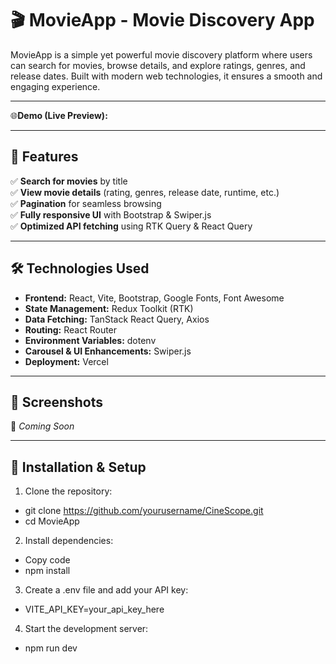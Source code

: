 # 🎬 MovieApp - Movie Discovery App

MovieApp is a simple yet powerful movie discovery platform where users can search for movies, browse details, and explore ratings, genres, and release dates. Built with modern web technologies, it ensures a smooth and engaging experience.

<hr/>

🌐**Demo (Live Preview):** <a href="" target="_blank"></a> 

<hr />

## 🚀 Features  
✅ **Search for movies** by title  
✅ **View movie details** (rating, genres, release date, runtime, etc.)  
✅ **Pagination** for seamless browsing  
✅ **Fully responsive UI** with Bootstrap & Swiper.js  
✅ **Optimized API fetching** using RTK Query & React Query  

<hr />

## 🛠️ Technologies Used  
- **Frontend:** React, Vite, Bootstrap, Google Fonts, Font Awesome  
- **State Management:** Redux Toolkit (RTK)  
- **Data Fetching:** TanStack React Query, Axios  
- **Routing:** React Router  
- **Environment Variables:** dotenv  
- **Carousel & UI Enhancements:** Swiper.js  
- **Deployment:** Vercel  

<hr />

## 📸 Screenshots  
🚧 _Coming Soon_  

<hr />

## 🔧 Installation & Setup  
1. Clone the repository:  
- git clone https://github.com/yourusername/CineScope.git
- cd MovieApp
2. Install dependencies:
- Copy code
- npm install
3. Create a .env file and add your API key:
- VITE_API_KEY=your_api_key_here
4. Start the development server:
- npm run dev